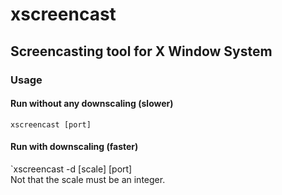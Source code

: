 # xscreencast
## Screencasting tool for X Window System    
### Usage    
#### Run without any downscaling (slower)    
`xscreencast [port]`    
#### Run with downscaling (faster)    
`xscreencast -d [scale] [port]      
Not that the scale must be an integer.